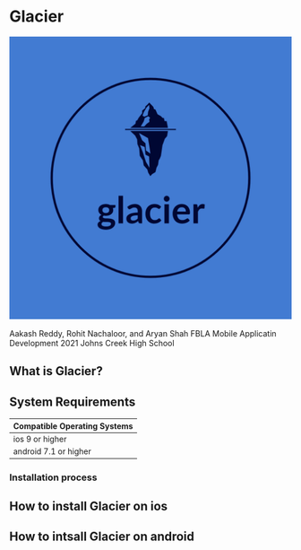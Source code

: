 # Glacier
![](glacier-logos.jpeg)

Aakash Reddy, Rohit Nachaloor, and Aryan Shah
FBLA Mobile Applicatin Development 2021
Johns Creek High School

## What is Glacier?


## System Requirements

| Compatible Operating Systems |
| -----------------------------|
| ios 9 or higher              |
| android 7.1 or higher        |

### Installation process

## How to install Glacier on ios


## How to intsall Glacier on android

